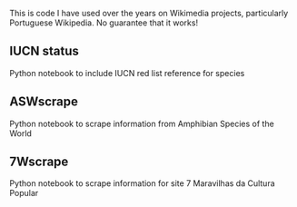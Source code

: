 This is code I have used over the years on Wikimedia projects, particularly Portuguese Wikipedia. No guarantee that it works!

## IUCN status
Python notebook to include IUCN red list reference for species 

## ASWscrape
Python notebook to scrape information from Amphibian Species of the World

## 7Wscrape
Python notebook to scrape information for site 7 Maravilhas da Cultura Popular
